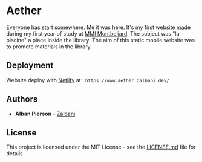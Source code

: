 # Aether

Everyone has start somewhere. Me it was here. It's my first website made during my first year of study at [ MMI Montbeliard](http://mmimontbeliard.com/). The subject was "la piscine" a place inside the library. The aim of this static mobile website was to promote materials in the library.

## Deployment

Website deploy with [Netlify](https://www.netlify.com/) at : `https://www.aether.zalbani.dev/`

## Authors

* **Alban Pierson** - [Zalbani](https://github.com/Zalbani)

## License

This project is licensed under the MIT License - see the [LICENSE.md](LICENSE.md) file for details


